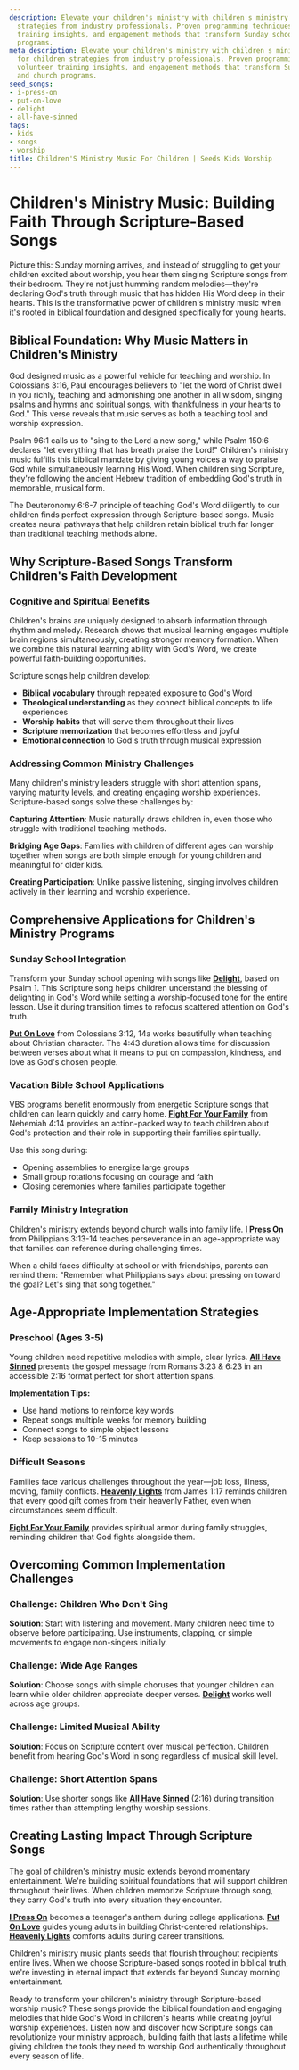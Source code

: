 ```yaml
---
description: Elevate your children's ministry with children s ministry music for children
  strategies from industry professionals. Proven programming techniques, volunteer
  training insights, and engagement methods that transform Sunday school and church
  programs.
meta_description: Elevate your children's ministry with children s ministry music
  for children strategies from industry professionals. Proven programming techniques,
  volunteer training insights, and engagement methods that transform Sunday school
  and church programs.
seed_songs:
- i-press-on
- put-on-love
- delight
- all-have-sinned
tags:
- kids
- songs
- worship
title: Children'S Ministry Music For Children | Seeds Kids Worship
---
```

# Children's Ministry Music: Building Faith Through Scripture-Based Songs

Picture this: Sunday morning arrives, and instead of struggling to get your children excited about worship, you hear them singing Scripture songs from their bedroom. They're not just humming random melodies—they're declaring God's truth through music that has hidden His Word deep in their hearts. This is the transformative power of children's ministry music when it's rooted in biblical foundation and designed specifically for young hearts.

## Biblical Foundation: Why Music Matters in Children's Ministry

God designed music as a powerful vehicle for teaching and worship. In Colossians 3:16, Paul encourages believers to "let the word of Christ dwell in you richly, teaching and admonishing one another in all wisdom, singing psalms and hymns and spiritual songs, with thankfulness in your hearts to God." This verse reveals that music serves as both a teaching tool and worship expression.

Psalm 96:1 calls us to "sing to the Lord a new song," while Psalm 150:6 declares "let everything that has breath praise the Lord!" Children's ministry music fulfills this biblical mandate by giving young voices a way to praise God while simultaneously learning His Word. When children sing Scripture, they're following the ancient Hebrew tradition of embedding God's truth in memorable, musical form.

The Deuteronomy 6:6-7 principle of teaching God's Word diligently to our children finds perfect expression through Scripture-based songs. Music creates neural pathways that help children retain biblical truth far longer than traditional teaching methods alone.

## Why Scripture-Based Songs Transform Children's Faith Development

### Cognitive and Spiritual Benefits

Children's brains are uniquely designed to absorb information through rhythm and melody. Research shows that musical learning engages multiple brain regions simultaneously, creating stronger memory formation. When we combine this natural learning ability with God's Word, we create powerful faith-building opportunities.

Scripture songs help children develop:
- **Biblical vocabulary** through repeated exposure to God's Word
- **Theological understanding** as they connect biblical concepts to life experiences  
- **Worship habits** that will serve them throughout their lives
- **Scripture memorization** that becomes effortless and joyful
- **Emotional connection** to God's truth through musical expression

### Addressing Common Ministry Challenges

Many children's ministry leaders struggle with short attention spans, varying maturity levels, and creating engaging worship experiences. Scripture-based songs solve these challenges by:

**Capturing Attention**: Music naturally draws children in, even those who struggle with traditional teaching methods.

**Bridging Age Gaps**: Families with children of different ages can worship together when songs are both simple enough for young children and meaningful for older kids.

**Creating Participation**: Unlike passive listening, singing involves children actively in their learning and worship experience.

## Comprehensive Applications for Children's Ministry Programs

### Sunday School Integration

Transform your Sunday school opening with songs like **[Delight](https://seedskidsworship.com/product/seeds-of-character-vol-6/)**, based on Psalm 1. This Scripture song helps children understand the blessing of delighting in God's Word while setting a worship-focused tone for the entire lesson. Use it during transition times to refocus scattered attention on God's truth.

**[Put On Love](https://seedskidsworship.com/product/put-on-love-colossians-312-14a-2/)** from Colossians 3:12, 14a works beautifully when teaching about Christian character. The 4:43 duration allows time for discussion between verses about what it means to put on compassion, kindness, and love as God's chosen people.

### Vacation Bible School Applications

VBS programs benefit enormously from energetic Scripture songs that children can learn quickly and carry home. **[Fight For Your Family](https://seedskidsworship.com/product/fight-for-your-family-nehemiah-414/)** from Nehemiah 4:14 provides an action-packed way to teach children about God's protection and their role in supporting their families spiritually.

Use this song during:
- Opening assemblies to energize large groups
- Small group rotations focusing on courage and faith
- Closing ceremonies where families participate together

### Family Ministry Integration

Children's ministry extends beyond church walls into family life. **[I Press On](https://seedskidsworship.com/product/i-press-on-philippians-313-14/)** from Philippians 3:13-14 teaches perseverance in an age-appropriate way that families can reference during challenging times.

When a child faces difficulty at school or with friendships, parents can remind them: "Remember what Philippians says about pressing on toward the goal? Let's sing that song together."

## Age-Appropriate Implementation Strategies

### Preschool (Ages 3-5)

Young children need repetitive melodies with simple, clear lyrics. **[All Have Sinned](https://seedskidsworship.com/product/all-have-sinned-romans-323-623-2/)** presents the gospel message from Romans 3:23 & 6:23 in an accessible 2:16 format perfect for short attention spans.

**Implementation Tips:**
- Use hand motions to reinforce key words
- Repeat songs multiple weeks for memory building  
- Connect songs to simple object lessons
- Keep sessions to 10-15 minutes

### Difficult Seasons

Families face various challenges throughout the year—job loss, illness, moving, family conflicts. **[Heavenly Lights](https://seedskidsworship.com/product/heavenly-lights-james-117/)** from James 1:17 reminds children that every good gift comes from their heavenly Father, even when circumstances seem difficult.

**[Fight For Your Family](https://seedskidsworship.com/product/fight-for-your-family-nehemiah-414/)** provides spiritual armor during family struggles, reminding children that God fights alongside them.

## Overcoming Common Implementation Challenges

### Challenge: Children Who Don't Sing

**Solution**: Start with listening and movement. Many children need time to observe before participating. Use instruments, clapping, or simple movements to engage non-singers initially.

### Challenge: Wide Age Ranges

**Solution**: Choose songs with simple choruses that younger children can learn while older children appreciate deeper verses. **[Delight](https://seedskidsworship.com/product/seeds-of-character-vol-6/)** works well across age groups.

### Challenge: Limited Musical Ability

**Solution**: Focus on Scripture content over musical perfection. Children benefit from hearing God's Word in song regardless of musical skill level.

### Challenge: Short Attention Spans

**Solution**: Use shorter songs like **[All Have Sinned](https://seedskidsworship.com/product/all-have-sinned-romans-323-623-2/)** (2:16) during transition times rather than attempting lengthy worship sessions.

## Creating Lasting Impact Through Scripture Songs

The goal of children's ministry music extends beyond momentary entertainment. We're building spiritual foundations that will support children throughout their lives. When children memorize Scripture through song, they carry God's truth into every situation they encounter.

**[I Press On](https://seedskidsworship.com/product/i-press-on-philippians-313-14/)** becomes a teenager's anthem during college applications. **[Put On Love](https://seedskidsworship.com/product/put-on-love-colossians-312-14a-2/)** guides young adults in building Christ-centered relationships. **[Heavenly Lights](https://seedskidsworship.com/product/heavenly-lights-james-117/)** comforts adults during career transitions.

Children's ministry music plants seeds that flourish throughout recipients' entire lives. When we choose Scripture-based songs rooted in biblical truth, we're investing in eternal impact that extends far beyond Sunday morning entertainment.

Ready to transform your children's ministry through Scripture-based worship music? These songs provide the biblical foundation and engaging melodies that hide God's Word in children's hearts while creating joyful worship experiences. Listen now and discover how Scripture songs can revolutionize your ministry approach, building faith that lasts a lifetime while giving children the tools they need to worship God authentically throughout every season of life.

<script type="application/ld+json">
{
  "@context": "https://schema.org",
  "@type": "Article",
  "headline": "Children S Ministry Music For Children",
  "author": {
    "@type": "Organization",
    "name": "Seeds Kids Worship"
  },
  "publisher": {
    "@type": "Organization",
    "name": "Seeds Kids Worship",
    "logo": {
      "@type": "ImageObject",
      "url": "https://seedskidsworship.com/logo.png"
    }
  },
  "datePublished": "2025-09-03T19:59:15.180365",
  "dateModified": "2025-09-03T19:59:15.180401",
  "description": "Elevate your children's ministry with children s ministry music for children strategies from industry professionals. Proven programming techniques, volunteer tr",
  "mainEntityOfPage": {
    "@type": "WebPage",
    "@id": "https://seedskidsworship.com/activities/children-s-ministry-music-for-children/"
  }
}
</script>

<script type="application/ld+json">
{
  "@context": "https://schema.org",
  "@type": "Product",
  "name": "I Press On",
  "description": "Perseverance song about pressing on toward the goal from Philippians 3:13-14",
  "url": "https://seedskidsworship.com/product/i-press-on-philippians-313-14/",
  "brand": {
    "@type": "Brand",
    "name": "Seeds Kids Worship"
  },
  "category": "Children's Christian Music",
  "album": "I Believe"
}
</script>

<script type="application/ld+json">
{
  "@context": "https://schema.org",
  "@type": "Product",
  "name": "Put On Love",
  "description": "Character-building song about putting on love as the perfect bond of unity from Colossians 3:12-14",
  "url": "https://seedskidsworship.com/product/put-on-love-col
